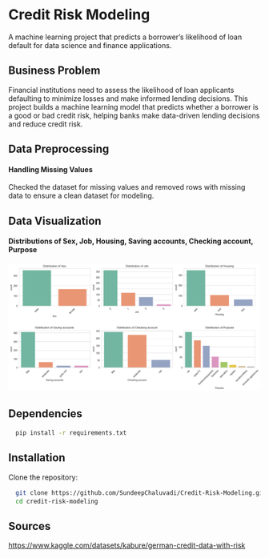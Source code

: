 # Credit Risk Modeling
A machine learning project that predicts a borrower’s likelihood of loan default for data science and finance applications.

## Business Problem
Financial institutions need to assess the likelihood of loan applicants defaulting to minimize losses and make informed lending decisions. This project builds a machine learning model that predicts whether a borrower is a good or bad credit risk, helping banks make data-driven lending decisions and reduce credit risk.

## Data Preprocessing
#### Handling Missing Values
Checked the dataset for missing values and removed rows with missing data to ensure a clean dataset for modeling.

## Data Visualization
#### Distributions of Sex, Job, Housing, Saving accounts, Checking account, Purpose
![image alt](https://github.com/SundeepChaluvadi/Credit-Risk-Modeling/blob/3de66133cbd6d3d83bfab5818abbab8d051a586b/images/Distributions.png)

## Dependencies
```bash
  pip install -r requirements.txt
```

## Installation
Clone the repository:

```bash
  git clone https://github.com/SundeepChaluvadi/Credit-Risk-Modeling.git
  cd credit-risk-modeling
```

## Sources
https://www.kaggle.com/datasets/kabure/german-credit-data-with-risk
